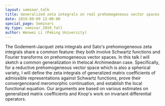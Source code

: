 ```yaml
---
layout: seminar_talk
title: Generalized zeta integrals on real prehomogeneous vector spaces
date: 2019-09-09 12:00:00
special_page: Seminars
my_type: seminar_2019_fall
author: Wenwei Li (Peking University)
---
```


The Godement-Jacquet zeta integrals and Sato's prehomogeneous zeta integrals share a common feature: they both involve Schwartz functions and Fourier transforms on prehomogeneous vector spaces. In this talk I will sketch a common generalization in thelocal Archimedean case. Specifically, for a reductive prehomogeneous vector space which is also a spherical variety, I will define the zeta integrals of generalized matrix coefficients of admissible representations against Schwartz functions, prove their convergenceand meromorphic continuation, and establish the local functional equation. Our arguments are based on various estimates on generalized matrix coefficients and Knop's work on invariant differential operators.
